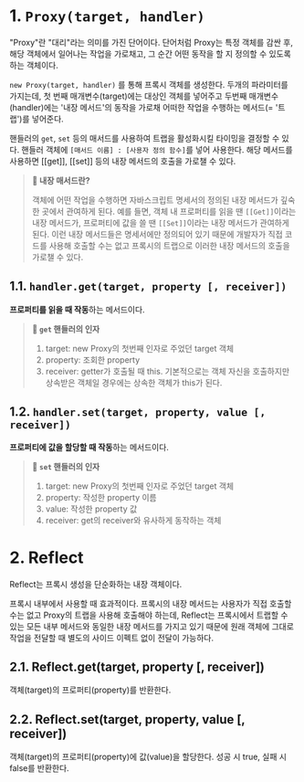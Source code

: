 # 1. `Proxy(target, handler)`

"Proxy"란 "대리"라는 의미를 가진 단어이다. 단어처럼 Proxy는 특정 객체를 감싼 후, 해당 객체에서 일어나는 작업을 가로채고, 그 순간 어떤 동작을 할 지 정의할 수 있도록 하는 객체이다.

`new Proxy(target, handler)` 를 통해 프록시 객체를 생성한다. 두개의 파라미터를 가지는데, 첫 번째 매개변수(target)에는 대상인 객체를 넣어주고 두번째 매개변수(handler)에는 '내장 메서드'의 동작을 가로채 어떠한 작업을 수행하는 메서드(= '트랩')를 넣어준다.

핸들러의 `get`, `set` 등의 매서드를 사용하여 트랩을 활성화시킬 타이밍을 결정할 수 있다. 핸들러 객체에 `[매서드 이름] : [사용자 정의 함수]`를 넣어 사용한다. 해당 메서드를 사용하면 [[get]], [[set]] 등의 내장 메서드의 호출을 가로챌 수 있다.

> **📌 내장 매서드란?**
>
> 객체에 어떤 작업을 수행하면 자바스크립트 명세서의 정의된 내장 메서드가 깊숙한 곳에서 관여하게 된다. 예를 들면, 객체 내 프로퍼티를 읽을 땐 `[[Get]]`이라는 내장 메서드가, 프로퍼티에 값을 쓸 땐 `[[Set]]`이라는 내장 메서드가 관여하게 된다. 이런 내장 메서드들은 명세서에만 정의되어 있기 때문에 개발자가 직접 코드를 사용해 호출할 수는 없고 프록시의 트랩으로 이러한 내장 메서드의 호출을 가로챌 수 있다.

## 1.1. `handler.get(target, property [, receiver])`

**프로퍼티를 읽을 때 작동**하는 메서드이다.

> **📌 `get` 핸들러의 인자**
>
> 1. target: new Proxy의 첫번째 인자로 주었던 target 객체
> 2. property: 조회한 property
> 3. receiver: getter가 호출될 때 this. 기본적으로는 객체 자신을 호출하지만 상속받은 객체일 경우에는 상속한 객체가 this가 된다.

## 1.2. `handler.set(target, property, value [, receiver])`

**프로퍼티에 값을 할당할 때 작동**하는 메서드이다.

> **📌 `set` 핸들러의 인자**
>
> 1. target: new Proxy의 첫번째 인자로 주었던 target 객체
> 2. property: 작성한 property 이름
> 3. value: 작성한 property 값
> 4. receiver: get의 receiver와 유사하게 동작하는 객체

# 2. Reflect

Reflect는 프록시 생성을 단순화하는 내장 객체이다.

프록시 내부에서 사용할 때 효과적이다. 프록시의 내장 메서드는 사용자가 직접 호출할 수는 없고 Proxy의 트랩을 사용해 호출해야 하는데, Reflect는 프록시에서 트랩할 수 있는 모든 내부 메서드와 동일한 내장 메서드를 가지고 있기 때문에 원래 객체에 그대로 작업을 전달할 때 별도의 사이드 이펙트 없이 전달이 가능하다.

## 2.1. Reflect.get(target, property [, receiver])

객체(target)의 프로퍼티(property)를 반환한다.

## 2.2. Reflect.set(target, property, value [, receiver])

객체(target)의 프로퍼티(property)에 값(value)을 할당한다. 성공 시 true, 실패 시 false를 반환한다.
